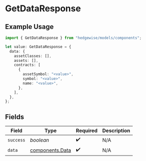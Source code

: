 # GetDataResponse

## Example Usage

```typescript
import { GetDataResponse } from "hedgewise/models/components";

let value: GetDataResponse = {
  data: {
    assetClasses: [],
    assets: [],
    contracts: [
      {
        assetSymbol: "<value>",
        symbol: "<value>",
        name: "<value>",
      },
    ],
  },
};
```

## Fields

| Field                                              | Type                                               | Required                                           | Description                                        |
| -------------------------------------------------- | -------------------------------------------------- | -------------------------------------------------- | -------------------------------------------------- |
| `success`                                          | *boolean*                                          | :heavy_check_mark:                                 | N/A                                                |
| `data`                                             | [components.Data](../../models/components/data.md) | :heavy_check_mark:                                 | N/A                                                |
